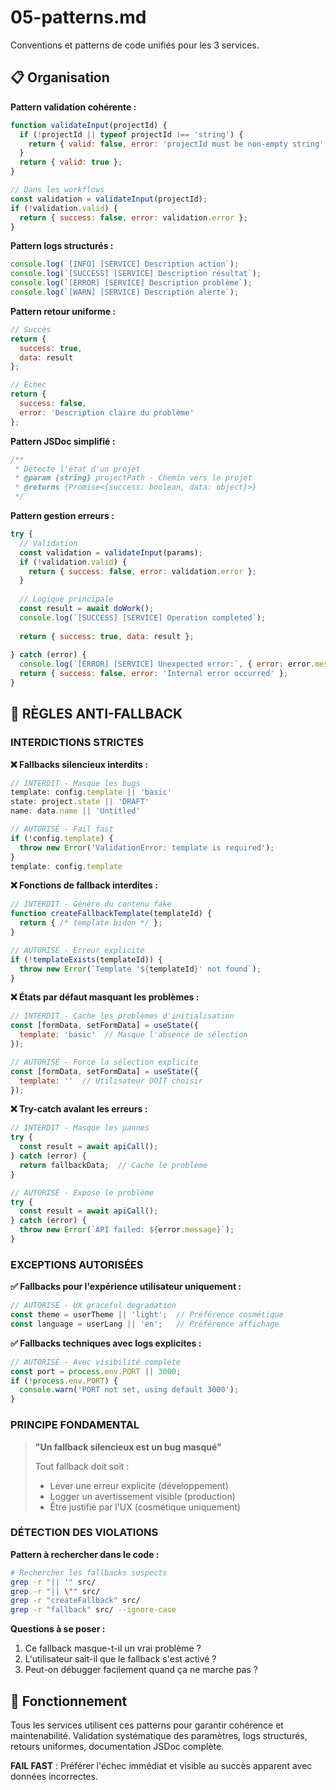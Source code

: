 # 05-patterns.md

Conventions et patterns de code unifiés pour les 3 services.

## 📋 Organisation

**Pattern validation cohérente :**
```javascript
function validateInput(projectId) {
  if (!projectId || typeof projectId !== 'string') {
    return { valid: false, error: 'projectId must be non-empty string' };
  }
  return { valid: true };
}

// Dans les workflows
const validation = validateInput(projectId);
if (!validation.valid) {
  return { success: false, error: validation.error };
}
```

**Pattern logs structurés :**
```javascript
console.log(`[INFO] [SERVICE] Description action`);
console.log(`[SUCCESS] [SERVICE] Description résultat`);
console.log(`[ERROR] [SERVICE] Description problème`);
console.log(`[WARN] [SERVICE] Description alerte`);
```

**Pattern retour uniforme :**
```javascript
// Succès
return {
  success: true,
  data: result
};

// Échec
return {
  success: false,
  error: 'Description claire du problème'
};
```

**Pattern JSDoc simplifié :**
```javascript
/**
 * Détecte l'état d'un projet
 * @param {string} projectPath - Chemin vers le projet
 * @returns {Promise<{success: boolean, data: object}>}
 */
```

**Pattern gestion erreurs :**
```javascript
try {
  // Validation
  const validation = validateInput(params);
  if (!validation.valid) {
    return { success: false, error: validation.error };
  }
  
  // Logique principale
  const result = await doWork();
  console.log(`[SUCCESS] [SERVICE] Operation completed`);
  
  return { success: true, data: result };
  
} catch (error) {
  console.log(`[ERROR] [SERVICE] Unexpected error:`, { error: error.message });
  return { success: false, error: 'Internal error occurred' };
}
```

## 🚨 **RÈGLES ANTI-FALLBACK**

### **INTERDICTIONS STRICTES**

**❌ Fallbacks silencieux interdits :**
```javascript
// INTERDIT - Masque les bugs
template: config.template || 'basic'
state: project.state || 'DRAFT'
name: data.name || 'Untitled'

// AUTORISÉ - Fail fast
if (!config.template) {
  throw new Error('ValidationError: template is required');
}
template: config.template
```

**❌ Fonctions de fallback interdites :**
```javascript
// INTERDIT - Génère du contenu fake
function createFallbackTemplate(templateId) {
  return { /* template bidon */ };
}

// AUTORISÉ - Erreur explicite
if (!templateExists(templateId)) {
  throw new Error(`Template '${templateId}' not found`);
}
```

**❌ États par défaut masquant les problèmes :**
```javascript
// INTERDIT - Cache les problèmes d'initialisation
const [formData, setFormData] = useState({
  template: 'basic'  // Masque l'absence de sélection
});

// AUTORISÉ - Force la sélection explicite
const [formData, setFormData] = useState({
  template: ''  // Utilisateur DOIT choisir
});
```

**❌ Try-catch avalant les erreurs :**
```javascript
// INTERDIT - Masque les pannes
try {
  const result = await apiCall();
} catch (error) {
  return fallbackData;  // Cache le problème
}

// AUTORISÉ - Expose le problème
try {
  const result = await apiCall();
} catch (error) {
  throw new Error(`API failed: ${error.message}`);
}
```

### **EXCEPTIONS AUTORISÉES**

**✅ Fallbacks pour l'expérience utilisateur uniquement :**
```javascript
// AUTORISÉ - UX graceful degradation
const theme = userTheme || 'light';  // Préférence cosmétique
const language = userLang || 'en';   // Préférence affichage
```

**✅ Fallbacks techniques avec logs explicites :**
```javascript
// AUTORISÉ - Avec visibilité complète
const port = process.env.PORT || 3000;
if (!process.env.PORT) {
  console.warn('PORT not set, using default 3000');
}
```

### **PRINCIPE FONDAMENTAL**

> **"Un fallback silencieux est un bug masqué"**
> 
> Tout fallback doit soit :
> - Lever une erreur explicite (développement)
> - Logger un avertissement visible (production)
> - Être justifié par l'UX (cosmétique uniquement)

### **DÉTECTION DES VIOLATIONS**

**Pattern à rechercher dans le code :**
```bash
# Rechercher les fallbacks suspects
grep -r "|| '" src/
grep -r "|| \"" src/
grep -r "createFallback" src/
grep -r "fallback" src/ --ignore-case
```

**Questions à se poser :**
1. Ce fallback masque-t-il un vrai problème ?
2. L'utilisateur sait-il que le fallback s'est activé ?
3. Peut-on débugger facilement quand ça ne marche pas ?

## 🔧 Fonctionnement

Tous les services utilisent ces patterns pour garantir cohérence et maintenabilité. Validation systématique des paramètres, logs structurés, retours uniformes, documentation JSDoc complète.

**FAIL FAST** : Préférer l'échec immédiat et visible au succès apparent avec données incorrectes.